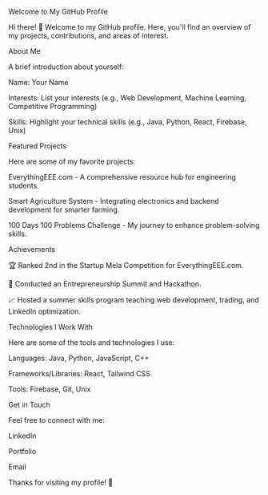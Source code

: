 Welcome to My GitHub Profile

Hi there! 👋 Welcome to my GitHub profile. Here, you'll find an overview of my projects, contributions, and areas of interest.

About Me

A brief introduction about yourself:

Name: Your Name

Interests: List your interests (e.g., Web Development, Machine Learning, Competitive Programming)

Skills: Highlight your technical skills (e.g., Java, Python, React, Firebase, Unix)

Featured Projects

Here are some of my favorite projects:

EverythingEEE.com - A comprehensive resource hub for engineering students.

Smart Agriculture System - Integrating electronics and backend development for smarter farming.

100 Days 100 Problems Challenge - My journey to enhance problem-solving skills.

Achievements

🏆 Ranked 2nd in the Startup Mela Competition for EverythingEEE.com.

🥇 Conducted an Entrepreneurship Summit and Hackathon.

📈 Hosted a summer skills program teaching web development, trading, and LinkedIn optimization.

Technologies I Work With

Here are some of the tools and technologies I use:

Languages: Java, Python, JavaScript, C++

Frameworks/Libraries: React, Tailwind CSS

Tools: Firebase, Git, Unix

Get in Touch

Feel free to connect with me:

LinkedIn

Portfolio

Email

Thanks for visiting my profile! 🌟
